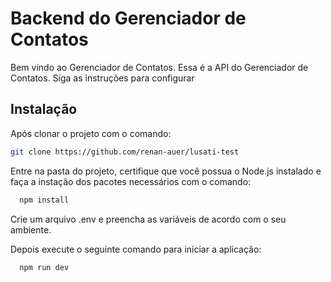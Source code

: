 
# Backend do Gerenciador de Contatos

Bem vindo ao Gerenciador de Contatos. Essa é a API do Gerenciador de Contatos. Siga as instruções para configurar 


## Instalação

Após clonar o projeto com o comando:

```bash
git clone https://github.com/renan-auer/lusati-test
```

Entre na pasta do projeto, certifique que você possua o Node.js instalado e faça a instação dos pacotes necessários com o comando:

```bash
  npm install
```

Crie um arquivo .env e preencha as variáveis de acordo com o seu ambiente.
    
Depois execute o seguinte comando para iniciar a aplicação:

```bash
  npm run dev
```